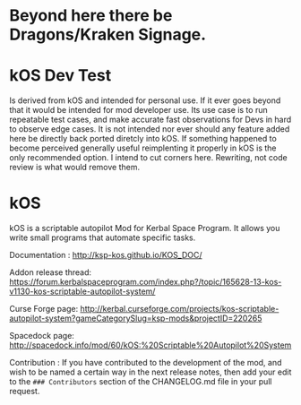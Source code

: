 Beyond here there be Dragons/Kraken Signage.
======


kOS Dev Test 
======
Is derived from kOS and intended for personal use. If it ever goes beyond that it would be intended for mod developer use.
Its use case is to run repeatable test cases, and make accurate fast observations for Devs in hard to observe edge cases. 
It is not intended nor ever should any feature added here be directly back ported diretcly into kOS.
If something happened to become perceived generally useful reimplenting it properly in kOS is the only recommended option. I intend to cut corners here. 
Rewriting, not code review is what would remove them.

kOS
======

kOS is a scriptable autopilot Mod for Kerbal Space Program. It allows you write small programs that automate specific tasks.

Documentation : http://ksp-kos.github.io/KOS_DOC/

Addon release thread: https://forum.kerbalspaceprogram.com/index.php?/topic/165628-13-kos-v1130-kos-scriptable-autopilot-system/

Curse Forge page: http://kerbal.curseforge.com/projects/kos-scriptable-autopilot-system?gameCategorySlug=ksp-mods&projectID=220265

Spacedock page: http://spacedock.info/mod/60/kOS:%20Scriptable%20Autopilot%20System

Contribution : If you have contributed to the development of the mod, and wish to be named a certain way in the next release notes, then add your edit to the ``### Contributors`` section of the CHANGELOG.md file in your pull request.

